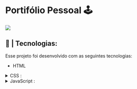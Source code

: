 <h1> Portifólio Pessoal 🕹</h1>
<img src="https://user-images.githubusercontent.com/104960654/219968267-1531ed06-752c-4948-9125-6cdd2e15a0fc.png">

## 🚀 | Tecnologias:
Esse projeto foi desenvolvido com as seguintes tecnologias:
- HTML
 <details>
<summary> CSS :</summary>
<ul>
<li>FlexBox</li>
<li>Display Grid</li>
<li>root</li>
</ul>
</details>
<details>
<summary> JavaScript :</summary>
<ul>
<li>Set Interval</li>
<li>Date Function</li>
<li>Light Mode</li>
<li>DOM</li>
<li>Event Listeners</li>
<li>Scroll Reveal</li>
</ul>
</details>
